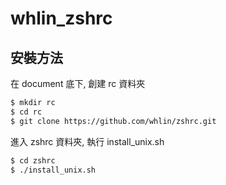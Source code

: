 # whlin_zshrc

##  安裝方法

在 document 底下, 創建 rc 資料夾

```sh
$ mkdir rc
$ cd rc
$ git clone https://github.com/whlin/zshrc.git
```

進入 zshrc 資料夾, 執行 install_unix.sh


```sh
$ cd zshrc
$ ./install_unix.sh
```
